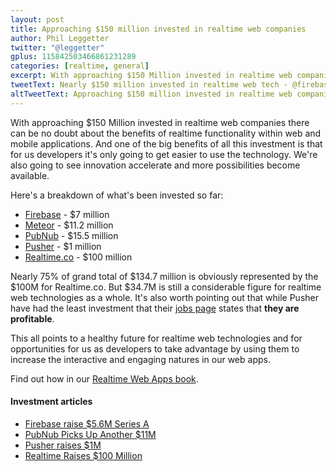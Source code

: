 ```yaml
---
layout: post
title: Approaching $150 million invested in realtime web companies
author: Phil Leggetter
twitter: "@leggetter"
gplus: 115842503466861231289
categories: [realtime, general]
excerpt: With approaching $150 Million invested in realtime web companies there can be no doubt about the benefits of realtime functionality within web and mobile applications. And one of the big benefits of all this investment is that for us developers it's only going to get easier to use the technology. We're also going to see innovation accelerate and more possibilities become available.
tweetText: Nearly $150 million invested in realtime web tech - @firebase @pubnub @pusher @meteorjs @RTWworld
altTweetText: Approaching $150 million invested in realtime web companies by @leggetter
---
```


With approaching $150 Million invested in realtime web companies there can be no doubt about the benefits of realtime functionality within web and mobile applications. And one of the big benefits of all this investment is that for us developers it's only going to get easier to use the technology. We're also going to see innovation accelerate and more possibilities become available.

Here's a breakdown of what's been invested so far:

* [Firebase](http://firebase.com) - $7 million
* [Meteor](http://meteor.com) - $11.2 million
* [PubNub](http://pubnub.com) - $15.5 million
* [Pusher](http://pusher.com) - $1 million
* [Realtime.co](http://realtime.co) - $100 million

Nearly 75% of grand total of $134.7 million is obviously represented by the $100M for Realtime.co. But $34.7M is still a considerable figure for realtime web technologies as a whole. It's also worth pointing out that while Pusher have had the least investment that their [jobs page](http://pusher.com/jobs) states that **they are profitable**.

This all points to a healthy future for realtime web technologies and for opportunities for us as developers to take advantage by using them to increase the interactive and engaging natures in our web apps.

Find out how in our [Realtime Web Apps book](http://realtimewebapps.com).

#### Investment articles

* [Firebase raise $5.6M Series A](https://www.firebase.com/blog/2013-06-20-firebase-series-a.html)
* [PubNub Picks Up Another $11M](http://techcrunch.com/2013/09/17/pubnub-picks-up-another-11m-led-by-scalevp-to-build-out-its-api-based-real-time-services-network/)
* [Pusher raises $1M](http://techcrunch.com/2011/06/09/pusher-raises-1m-from-passion-capital-heroku-founders-to-bring-realtime-tech-to-your-apps/)
* [Realtime Raises $100 Million](http://www.businessinsider.com/realtime-nabs-100-million-to-make-the-internet-more-like-live-tv-2012-8)